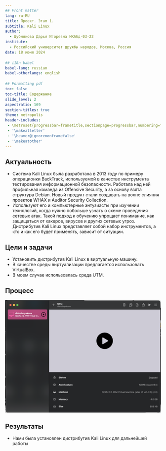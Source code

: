 ```yaml
---
## Front matter
lang: ru-RU
title: Проект. Этап 1.
subtitle: Kali Linux
author:
  - Шубнякова Дарья Игоревна НКАбд-03-22
institute:
  - Российский университет дружбы народов, Москва, Россия
date: 18 июня 2024

## i18n babel
babel-lang: russian
babel-otherlangs: english

## Formatting pdf
toc: false
toc-title: Содержание
slide_level: 2
aspectratio: 169
section-titles: true
theme: metropolis
header-includes:
 - \metroset{progressbar=frametitle,sectionpage=progressbar,numbering=fraction}
 - '\makeatletter'
 - '\beamer@ignorenonframefalse'
 - '\makeatother'
---
```


## Актуальность

- Система Kali Linux была разработана в 2013 году по примеру операционки BackTrack, используемой в качестве инструмента тестирования информационной безопасности. Работала над ней профильная команда из Offensive Security, а за основу взята структура Debian. Новый продукт стали создавать на волне слияния проектов WHAX и Auditor Security Collection.
- Используют его и компьютерные энтузиасты при изучении технологий, когда нужно побольше узнать о схеме проведения сетевых атак. Такой подход к обучению упрощает понимание, как защищаться от хакеров, вирусов и других сетевых угроз. Дистрибутив Kali Linux представляет собой набор инструментов, а кто и как его будет применять, зависит от ситуации.

## Цели и задачи

- Установить дистрибутив Kali Linux в виртуальную машину.
- В качестве среды виртуализации предлагается использовать VirtualBox.
- В моем случае использовлась среда UTM.

## Процесс

![](./image/1.png)

## Результаты

- Нами была установлен дистрибутив Kali Linux для дальнейшей работы





